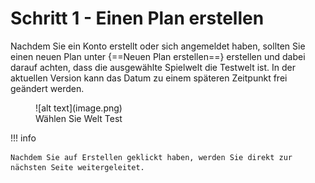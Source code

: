# Schritt 1 - Einen Plan erstellen

Nachdem Sie ein Konto erstellt oder sich angemeldet haben, sollten Sie einen neuen Plan unter {==Neuen Plan erstellen==} erstellen und dabei darauf achten, dass die ausgewählte Spielwelt die Testwelt ist. In der aktuellen Version kann das Datum zu einem späteren Zeitpunkt frei geändert werden.

<figure markdown="span">
  ![alt text](image.png)
  <figcaption>Wählen Sie Welt Test</figcaption>
</figure>


!!! info

    Nachdem Sie auf Erstellen geklickt haben, werden Sie direkt zur nächsten Seite weitergeleitet.
